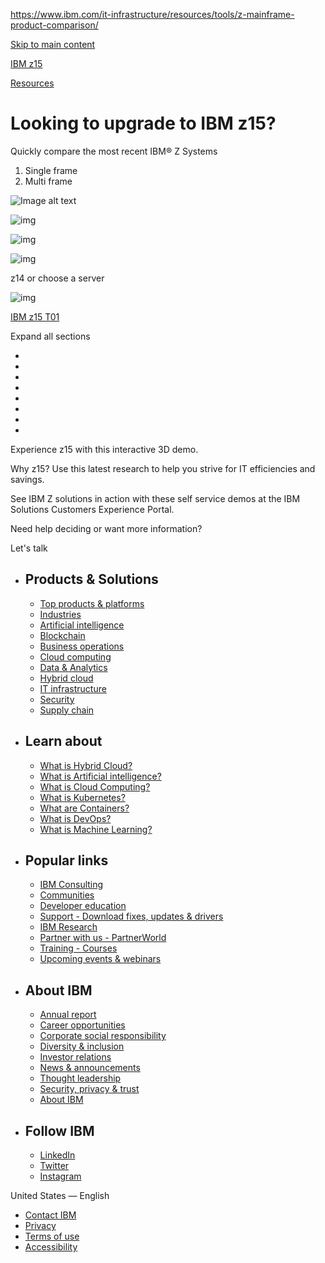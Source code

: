 https://www.ibm.com/it-infrastructure/resources/tools/z-mainframe-product-comparison/

[Skip to main content](https://www.ibm.com/it-infrastructure/resources/tools/z-mainframe-product-comparison/#main-content)







[IBM z15](https://www.ibm.com/it-infrastructure/z)

[Resources](https://www.ibm.com/products/z15/resources)



# Looking to upgrade to IBM z15?

Quickly compare the most recent IBM® Z Systems

1. Single frame
2. Multi frame

![Image alt text](https://www.ibm.com/it-infrastructure/resources/tools/z-mainframe-product-comparison/leadspace.a6e9219f.jpg)

![img](https://www.ibm.com/it-infrastructure/resources/tools/z-mainframe-product-comparison/z14.47e6544e.jpg)

![img](https://www.ibm.com/it-infrastructure/resources/tools/z-mainframe-product-comparison/z13.69121a58.jpg)

![img](https://www.ibm.com/it-infrastructure/resources/tools/z-mainframe-product-comparison/zEC12.7da74781.jpg)

z14 or choose a server

![img](https://www.ibm.com/it-infrastructure/resources/tools/z-mainframe-product-comparison/z15T01.d9c1d3b3.jpg)

[IBM z15 T01](https://www.ibm.com/downloads/cas/2GO7LRDV)

Expand all sections

- 
- 
- 
- 
- 
- 
- 
- 

Experience z15 with this interactive 3D demo.



Why z15? Use this latest research to help you strive for IT efficiencies and savings.



See IBM Z solutions in action with these self service demos at the IBM Solutions Customers Experience Portal.



Need help deciding or want more information?

Let's talk



- ## Products & Solutions

  - [Top products & platforms](https://www.ibm.com/products?lnk=fps)
  - [Industries](https://www.ibm.com/industries?lnk=fps)
  - [Artificial intelligence](https://ibm.com/cloud/ai?lnk=fps)
  - [Blockchain](https://www.ibm.com/blockchain?lnk=fps)
  - [Business operations](https://www.ibm.com/business-operations?lnk=fps)
  - [Cloud computing](https://www.ibm.com/cloud?lnk=fps)
  - [Data & Analytics](https://www.ibm.com/analytics?lnk=fps)
  - [Hybrid cloud](https://www.ibm.com/cloud/hybrid?lnk=fps)
  - [IT infrastructure](https://www.ibm.com/it-infrastructure?lnk=fps)
  - [Security](https://www.ibm.com/security?lnk=fps)
  - [Supply chain](https://www.ibm.com/supply-chain?lnk=fps)

- ## Learn about

  - [What is Hybrid Cloud?](https://www.ibm.com/cloud/learn/hybrid-cloud?lnk=fle)
  - [What is Artificial intelligence?](https://www.ibm.com/cloud/learn/what-is-artificial-intelligence?lnk=fle)
  - [What is Cloud Computing?](https://www.ibm.com/cloud/learn/cloud-computing?lnk=fle)
  - [What is Kubernetes?](https://www.ibm.com/cloud/learn/kubernetes?lnk=fle)
  - [What are Containers?](https://www.ibm.com/cloud/learn/containers?lnk=fle)
  - [What is DevOps?](https://www.ibm.com/cloud/learn/devops-a-complete-guide?lnk=fle)
  - [What is Machine Learning?](https://www.ibm.com/cloud/learn/machine-learning?lnk=fle)

- ## Popular links

  - [IBM Consulting](https://www.ibm.com/consulting?lnk=fco)
  - [Communities](https://community.ibm.com/community/user/home?lnk=fpo)
  - [Developer education](https://developer.ibm.com/?lnk=fpo)
  - [Support - Download fixes, updates & drivers](https://www.ibm.com/support/fixcentral/?lnk=fpo)
  - [IBM Research](https://www.research.ibm.com/?lnk=fpo)
  - [Partner with us - PartnerWorld](https://www.ibm.com/partnerworld/public?lnk=fpo)
  - [Training - Courses](https://www.ibm.com/training/search?q=course&lnk=fpo)
  - [Upcoming events & webinars](https://www.ibm.com/events/?lnk=fpo)

- ## About IBM

  - [Annual report](https://www.ibm.com/annualreport/?lnk=fab)
  - [Career opportunities](https://www.ibm.com/employment/?lnk=fab)
  - [Corporate social responsibility](https://www.ibm.org/?lnk=fab)
  - [Diversity & inclusion](https://www.ibm.com/employment/inclusion/?lnk=fab)
  - [Investor relations](https://www.ibm.com/investor/?lnk=fab)
  - [News & announcements](https://newsroom.ibm.com/?lnk=fab)
  - [Thought leadership](https://www.ibm.com/thought-leadership/?lnk=fab)
  - [Security, privacy & trust](https://www.ibm.com/trust?lnk=fab)
  - [About IBM](https://www.ibm.com/about?lnk=fab)

- ## Follow IBM

  - [LinkedIn](https://www.linkedin.com/company/ibm)
  - [Twitter](https://www.twitter.com/ibm)
  - [Instagram](https://www.instagram.com/ibm)

United States — English

- [Contact IBM](https://www.ibm.com/contact/us/en/?lnk=flg-cont-usen)
- [Privacy](https://www.ibm.com/privacy/us/en/?lnk=flg-priv-usen)
- [Terms of use](https://www.ibm.com/us-en/legal?lnk=flg-tous-usen)
- [Accessibility](https://www.ibm.com/accessibility/us/en/?lnk=flg-acce-usen)